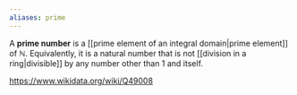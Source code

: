 ```yaml
---
aliases: prime
---
```

A **prime number** is a [[prime element of an integral domain|prime element]] of $\mathbb N$. Equivalently, it is a natural number that is not [[division in a ring|divisible]] by any number other than $1$ and itself. 

https://www.wikidata.org/wiki/Q49008